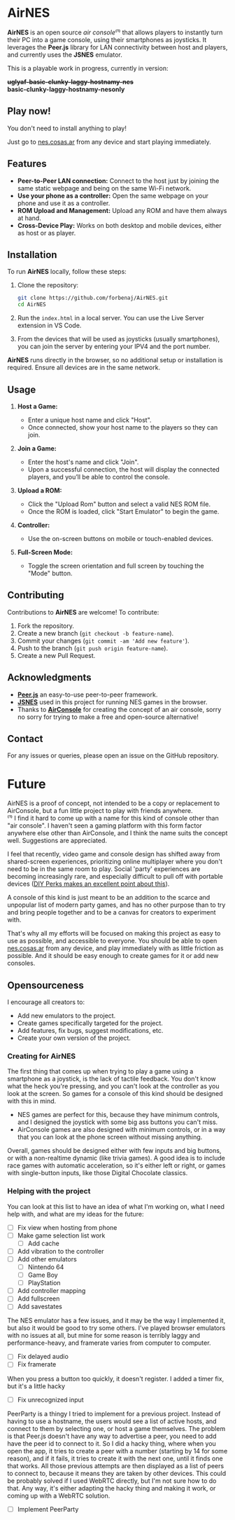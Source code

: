 # AirNES

**AirNES** is an open source *air console*⁽¹⁾ that allows players to instantly turn their PC into a game console, using their smartphones as joysticks. It leverages the **Peer.js** library for LAN connectivity between host and players, and currently uses the **JSNES** emulator.

This is a playable work in progress, currently in version:

~~**uglyaf-basic-clunky-laggy-hostnamy-nes**~~<br>
**basic-clunky-laggy-hostnamy-nesonly**

## Play now!

You don't need to install anything to play!

Just go to [nes.cosas.ar](https://nes.cosas.ar) from any device and start playing immediately.

## Features

- **Peer-to-Peer LAN connection:** Connect to the host just by joining the same static webpage and being on the same Wi-Fi network.
- **Use your phone as a controller:** Open the same webpage on your phone and use it as a controller.
- **ROM Upload and Management:** Upload any ROM and have them always at hand.
- **Cross-Device Play:** Works on both desktop and mobile devices, either as host or as player.

## Installation

To run **AirNES** locally, follow these steps:

1. Clone the repository:

   ```bash
   git clone https://github.com/forbenaj/AirNES.git
   cd AirNES
   
2. Run the `index.html` in a local server. You can use the Live Server extension in VS Code.

3. From the devices that will be used as joysticks (usually smartphones), you can join the server by entering your IPV4 and the port number.

**AirNES** runs directly in the browser, so no additional setup or installation is required. Ensure all devices are in the same network.

## Usage

1. **Host a Game:**
   - Enter a unique host name and click "Host".
   - Once connected, show your host name to the players so they can join.

2. **Join a Game:**
   - Enter the host's name and click "Join".
   - Upon a successful connection, the host will display the connected players, and you’ll be able to control the console.

3. **Upload a ROM:**
   - Click the "Upload Rom" button and select a valid NES ROM file.
   - Once the ROM is loaded, click "Start Emulator" to begin the game.

4. **Controller:**
   - Use the on-screen buttons on mobile or touch-enabled devices.

5. **Full-Screen Mode:**
   - Toggle the screen orientation and full screen by touching the "Mode" button.

## Contributing

Contributions to **AirNES** are welcome! To contribute:

1. Fork the repository.
2. Create a new branch (`git checkout -b feature-name`).
3. Commit your changes (`git commit -am 'Add new feature'`).
4. Push to the branch (`git push origin feature-name`).
5. Create a new Pull Request.

## Acknowledgments

- [**Peer.js**](https://github.com/peers/peerjs) an easy-to-use peer-to-peer framework.
- [**JSNES**](https://github.com/bfirsh/jsnes) used in this project for running NES games in the browser.
- Thanks to [**AirConsole**](https://www.airconsole.com/) for creating the concept of an air console, sorry no sorry for trying to make a free and open-source alternative!

## Contact

For any issues or queries, please open an issue on the GitHub repository.

# Future

AirNES is a proof of concept, not intended to be a copy or replacement to AirConsole, but a fun little project to play with friends anywhere.<br>
⁽¹⁾ I find it hard to come up with a name for this kind of console other than "air console". I haven't seen a gaming platform with this form factor anywhere else other than AirConsole, and I think the name suits the concept well. Suggestions are appreciated.

I feel that recently, video game and console design has shifted away from shared-screen experiences, prioritizing online multiplayer where you don't need to be in the same room to play. Social 'party' experiences are becoming increasingly rare, and especially difficult to pull off with portable devices ([DIY Perks makes an excellent point about this](https://www.youtube.com/watch?v=W4PHhurAhwc)).

A console of this kind is just meant to be an addition to the scarce and unpopular list of modern party games, and has no other purpose than to try and bring people together and to be a canvas for creators to experiment with.

That's why all my efforts will be focused on making this project as easy to use as possible, and accessible to everyone. You should be able to open [nes.cosas.ar](nes.cosas.ar) from any device, and play immediately with as little friction as possible. And it should be easy enough to create games for it or add new consoles.

## Opensourceness

I encourage all creators to:

- Add new emulators to the project.
- Create games specifically targeted for the project.
- Add features, fix bugs, suggest modifications, etc.
- Create your own version of the project.

### Creating for AirNES

The first thing that comes up when trying to play a game using a smartphone as a joystick, is the lack of tactile feedback. You don't know what the heck you're pressing, and you can't look at the controller as you look at the screen. So games for a console of this kind should be designed with this in mind.

- NES games are perfect for this, because they have minimum controls, and I designed the joystick with some big ass buttons you can't miss.
- AirConsole games are also designed with minimum controls, or in a way that you can look at the phone screen without missing anything.

Overall, games should be designed either with few inputs and big buttons, or with a non-realtime dynamic (like trivia games).
A good idea is to include race games with automatic acceleration, so it's either left or right, or games with single-button inputs, like those Digital Chocolate classics.

### Helping with the project

You can look at this list to have an idea of what I'm working on, what I need help with, and what are my ideas for the future:

- [ ] Fix view when hosting from phone
- [ ] Make game selection list work
  - [ ] Add cache

- [ ] Add vibration to the controller
- [ ] Add other emulators
  - [ ] Nintendo 64
  - [ ] Game Boy
  - [ ] PlayStation
- [ ] Add controller mapping
- [ ] Add fullscreen
- [ ] Add savestates

The NES emulator has a few issues, and it may be the way I implemented it, but also it would be good to try some others. I've played browser emulators with no issues at all, but mine for some reason is terribly laggy and performance-heavy, and framerate varies from computer to computer.
- [ ] Fix delayed audio
- [ ] Fix framerate

When you press a button too quickly, it doesn't register. I added a timer fix, but it's a little hacky
- [ ] Fix unrecognized input

PeerParty is a thingy I tried to implement for a previous project.
Instead of having to use a hostname, the users would see a list of active hosts, and connect to them by selecting one, or host a game themselves.
The problem is that Peer.js doesn't have any way to advertise a peer, you need to add have the peer id to connect to it.
So I did a hacky thing, where when you open the app, it tries to create a peer with a number (starting by 14 for some reason), and if it fails, it tries to create it with the next one, until it finds one that works. All those previous attempts are then displayed as a list of peers to connect to, because it means they are taken by other devices.
This could be probably solved if I used WebRTC directly, but I'm not sure how to do that. Any way, it's either adapting the hacky thing and making it work, or coming up with a WebRTC solution.
- [ ] Implement PeerParty